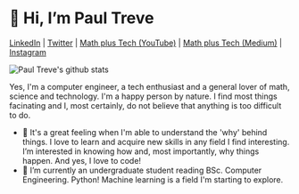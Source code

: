 # 👋 Hi, I’m Paul Treve
[LinkedIn](https://gh.linkedin.com/in/paul-treve-b5742a193) | [Twitter](https://www.twitter.com/trevennue) | [Math plus Tech (YouTube)](https://www.youtube.com/channel/UC-dACUufbrNAdhkiEIOVDcg) | [Math plus Tech (Medium)](https://mathplustech.medium.com/) | [Instagram](https://www.instagram.com/trevennue/)

![Paul Treve's github stats](https://github-readme-stats.vercel.app/api?username=trevennue)


Yes, I'm a computer engineer, a tech enthusiast and a general lover of math, science and technology. I'm a happy person by nature. I find most things facinating and I, most certainly, do not believe that anything is too difficult to do.
- 👀 It's a great feeling when I'm able to understand the 'why' behind things. I love to learn and acquire new skills in any field I find interesting. I’m interested in knowing how and, most importantly, why things happen. And yes, I love to code! 
- 🌱 I’m currently an undergraduate student reading BSc. Computer Engineering. Python! Machine learning is a field I'm starting to explore.


<!---
- 💞️ I’m looking to collaborate on ...
- 📫 How to reach me ...
--->
<!---
trevennue/trevennue is a ✨ special ✨ repository because its `README.md` (this file) appears on your GitHub profile.
You can click the Preview link to take a look at your changes.
--->

